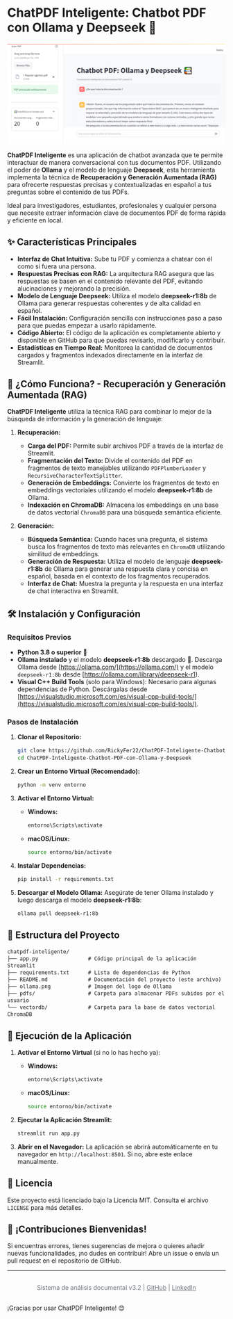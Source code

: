 # ChatPDF Inteligente: Chatbot PDF con Ollama y Deepseek 🤖

![Ollama Logo](ollama.png)

**ChatPDF Inteligente** es una aplicación de chatbot avanzada que te permite interactuar de manera conversacional con tus documentos PDF. Utilizando el poder de **Ollama** y el modelo de lenguaje **Deepseek**, esta herramienta implementa la técnica de **Recuperación y Generación Aumentada (RAG)** para ofrecerte respuestas precisas y contextualizadas en español a tus preguntas sobre el contenido de tus PDFs.

Ideal para investigadores, estudiantes, profesionales y cualquier persona que necesite extraer información clave de documentos PDF de forma rápida y eficiente en local.

## ✨ Características Principales

* **Interfaz de Chat Intuitiva:**  Sube tu PDF y comienza a chatear con él como si fuera una persona.
* **Respuestas Precisas con RAG:** La arquitectura RAG asegura que las respuestas se basen en el contenido relevante del PDF, evitando alucinaciones y mejorando la precisión.
* **Modelo de Lenguaje Deepseek:**  Utiliza el modelo **deepseek-r1:8b** de Ollama para generar respuestas coherentes y de alta calidad en español.
* **Fácil Instalación:** Configuración sencilla con instrucciones paso a paso para que puedas empezar a usarlo rápidamente.
* **Código Abierto:**  El código de la aplicación es completamente abierto y disponible en GitHub para que puedas revisarlo, modificarlo y contribuir.
* **Estadísticas en Tiempo Real:**  Monitorea la cantidad de documentos cargados y fragmentos indexados directamente en la interfaz de Streamlit.

## 🚀 ¿Cómo Funciona? - Recuperación y Generación Aumentada (RAG)

**ChatPDF Inteligente** utiliza la técnica RAG para combinar lo mejor de la búsqueda de información y la generación de lenguaje:

1. **Recuperación:**
    * **Carga del PDF:** Permite subir archivos PDF a través de la interfaz de Streamlit.
    * **Fragmentación del Texto:** Divide el contenido del PDF en fragmentos de texto manejables utilizando `PDFPlumberLoader` y `RecursiveCharacterTextSplitter`.
    * **Generación de Embeddings:** Convierte los fragmentos de texto en embeddings vectoriales utilizando el modelo **deepseek-r1:8b** de Ollama.
    * **Indexación en ChromaDB:** Almacena los embeddings en una base de datos vectorial `ChromaDB` para una búsqueda semántica eficiente.

2. **Generación:**
    * **Búsqueda Semántica:** Cuando haces una pregunta, el sistema busca los fragmentos de texto más relevantes en `ChromaDB` utilizando similitud de embeddings.
    * **Generación de Respuesta:**  Utiliza el modelo de lenguaje **deepseek-r1:8b** de Ollama para generar una respuesta clara y concisa en español, basada en el contexto de los fragmentos recuperados.
    * **Interfaz de Chat:** Muestra la pregunta y la respuesta en una interfaz de chat interactiva en Streamlit.

## 🛠️ Instalación y Configuración

### Requisitos Previos

* **Python 3.8 o superior** 🐍
* **Ollama instalado** y el modelo **deepseek-r1:8b** descargado 🧠.  Descarga Ollama desde [https://ollama.com/](https://ollama.com/) y el modelo `deepseek-r1:8b` desde [https://ollama.com/library/deepseek-r1).
* **Visual C++ Build Tools** (solo para Windows): Necesario para algunas dependencias de Python. Descárgalas desde [https://visualstudio.microsoft.com/es/visual-cpp-build-tools/](https://visualstudio.microsoft.com/es/visual-cpp-build-tools/).

### Pasos de Instalación

1. **Clonar el Repositorio:**
   ```bash
   git clone https://github.com/RickyFer22/ChatPDF-Inteligente-Chatbot-PDF-con-Ollama-y-Deepseek.git
   cd ChatPDF-Inteligente-Chatbot-PDF-con-Ollama-y-Deepseek
   ```

2. **Crear un Entorno Virtual (Recomendado):**
   ```bash
   python -m venv entorno
   ```

3. **Activar el Entorno Virtual:**
   * **Windows:**
     ```bash
     entorno\Scripts\activate
     ```
   * **macOS/Linux:**
     ```bash
     source entorno/bin/activate
     ```

4. **Instalar Dependencias:**
   ```bash
   pip install -r requirements.txt
   ```

5. **Descargar el Modelo Ollama:**
   Asegúrate de tener Ollama instalado y luego descarga el modelo **deepseek-r1:8b**:
   ```bash
   ollama pull deepseek-r1:8b
   ```

## 📂 Estructura del Proyecto

```
chatpdf-inteligente/
├── app.py                # Código principal de la aplicación Streamlit
├── requirements.txt      # Lista de dependencias de Python
├── README.md             # Documentación del proyecto (este archivo)
├── ollama.png            # Imagen del logo de Ollama
├── pdfs/                 # Carpeta para almacenar PDFs subidos por el usuario
└── vectordb/             # Carpeta para la base de datos vectorial ChromaDB
```

## 🚀 Ejecución de la Aplicación

1. **Activar el Entorno Virtual** (si no lo has hecho ya):
   * **Windows:**
     ```bash
     entorno\Scripts\activate
     ```
   * **macOS/Linux:**
     ```bash
     source entorno/bin/activate
     ```

2. **Ejecutar la Aplicación Streamlit:**
   ```bash
   streamlit run app.py
   ```

3. **Abrir en el Navegador:**
   La aplicación se abrirá automáticamente en tu navegador en `http://localhost:8501`. Si no, abre este enlace manualmente.

## 📜 Licencia

Este proyecto está licenciado bajo la Licencia MIT. Consulta el archivo `LICENSE` para más detalles.

## 🙏 ¡Contribuciones Bienvenidas!

Si encuentras errores, tienes sugerencias de mejora o quieres añadir nuevas funcionalidades, ¡no dudes en contribuir! Abre un issue o envía un pull request en el repositorio de GitHub.

---

<p align="center" style="text-align: center; color: #6C757D; padding: 1rem;">
    Sistema de análisis documental v3.2 |
    <a href="https://github.com/RickyFer22" style="color: #6C757D;">GitHub</a> |
    <a href="https://www.linkedin.com/in/ricardo-fernández00/" style="color: #6C757D;">LinkedIn</a>
</p>

¡Gracias por usar ChatPDF Inteligente! 😊
